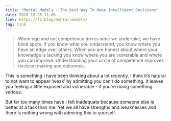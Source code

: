 ```yaml
---
title: "Mental Models - The Best Way To Make Intelligent Decisions"
date: 2018-12-25 11:08
link: https://fs.blog/mental-models/
tag: link
---
```

> When ego and not competence drives what we undertake, we have blind spots. If you know what you understand, you know where you have an edge over others. When you are honest about where your knowledge is lacking you know where you are vulnerable and where you can improve. Understanding your circle of competence improves decision making and outcomes.

This is something I have been thinking about a lot recently. I think it’s natural to not want to appear ‘weak’ by admitting you can’t do something. It leaves you feeling a little exposed and vulnerable - if you’re doing something serious. 

But far too many times have I felt inadequate because someone else is better at a task than me. Yet we all have strengths and weaknesses and there is nothing wrong with admiring this to yourself. 

 

